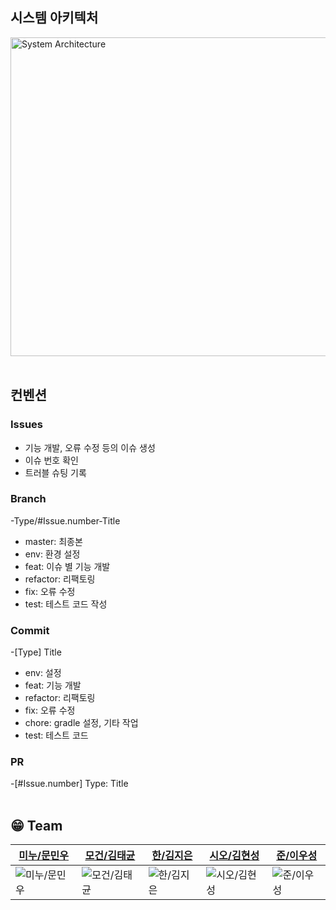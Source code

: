 ## 시스템 아키텍처
<img width="510" alt="System Architecture" src="https://github.com/user-attachments/assets/41bb5aa2-3922-4a73-b770-4c4f5dc1f53d">
<br></br>

## 컨벤션
### Issues
- 기능 개발, 오류 수정 등의 이슈 생성
- 이슈 번호 확인
- 트러블 슈팅 기록

### Branch
-Type/#Issue.number-Title
- master: 최종본
- env: 환경 설정
- feat: 이슈 별 기능 개발
- refactor: 리팩토링
- fix: 오류 수정
- test: 테스트 코드 작성

### Commit
-[Type] Title
- env: 설정
- feat: 기능 개발
- refactor: 리팩토링
- fix: 오류 수정
- chore: gradle 설정, 기타 작업
- test: 테스트 코드

### PR
-[#Issue.number] Type: Title
<br></br>

## 😁 Team
|[미누/문민우](https://github.com/Minuooooo)|[모건/김태균](https://github.com/taegyuni)|[한/김지은](https://github.com/gol2580)|[시오/김현성](https://github.com/evgeniac10)|[준/이우성](https://github.com/dtd1614)|
|-----|-----|-----|-----|-----|
|![미누/문민우](https://avatars.githubusercontent.com/u/121410579?v=4)|![모건/김태균](https://avatars.githubusercontent.com/u/81752546?v=4)|![한/김지은](https://avatars.githubusercontent.com/u/86960201?v=4)|![시오/김현성](https://avatars.githubusercontent.com/u/122839143?v=4)|![준/이우성](https://avatars.githubusercontent.com/u/116648310?v=4)|
